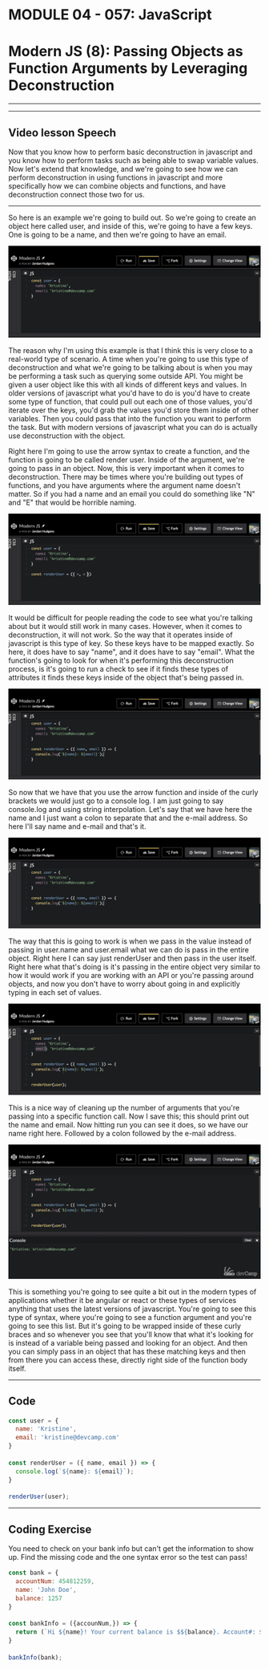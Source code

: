# MODULE 04 - 057: JavaScript

# Modern JS (8): Passing Objects as Function Arguments by Leveraging Deconstruction

---

---

## Video lesson Speech

Now that you know how to perform basic deconstruction in javascript and 
you know how to perform tasks such as being able to swap variable 
values. Now let's extend that knowledge, and we're going to see how we 
can perform deconstruction in using functions in javascript and more 
specifically how we can combine objects and functions, and have 
deconstruction connect those two for us.

****

So here is an example we're going to build out. So we're going to create an object here called user, and inside of this, we're going to have a few keys. One is going to be a name, and then we're going to have an email. 

![large](./04-057_IMG1.png)

The reason why I'm using this example is that I think this is very close to a real-world type of scenario. A time when you're going to use this type of deconstruction and what we're going to be talking about is when you may be performing a task such as querying some outside API. You might be given a user object like this with all kinds of different keys and values. In older versions of javascript what you'd have to do is you'd have to create some type of function, that could pull out each one of those values, you'd iterate over the keys, you'd grab the values you'd store them inside of other variables. Then you could pass that into the function you want to perform the task. But with modern versions of javascript what you can do is actually use deconstruction with the object. 

Right here I'm going to use the arrow syntax to create a function, and the function is going to be called render user. Inside of the argument, we're going to pass in an object. Now, this is very important when it comes to deconstruction. There may be times where you're building out types of functions, and you have arguments where the argument name doesn't matter. So if you had a name and an email you could do something like "N" and "E" that would be horrible naming. 

![large](./04-057_IMG2.png)

It would be difficult for people reading the code to see what you're talking about but it would still work in many cases. However, when it comes to deconstruction, it will not work. So the way that it operates inside of javascript is this type of key. So these keys have to be mapped exactly. So here, it does have to say "name", and it does have to say "email". What the function's going to look for when it's performing this deconstruction process, is it's going to run a check to see if it finds these types of attributes it finds these keys inside of the object that's being passed in. 

![large](./04-057_IMG3.png)

So now that we have that you use the arrow function and inside of the curly brackets we would just go to a console log. I am just going to say console.log and using string interpolation. Let's say that we have here the name and I just want a colon to separate that and the e-mail address. So here I'll say name and e-mail and that's it. 

![large](./04-057_IMG4.png)

The way that this is going to work is when we pass in the value instead of passing in user.name and user.email what we can do is pass in the entire object. Right here I can say just renderUser and then pass in the user itself. Right here what that's doing is it's passing in the entire object very similar to how it would work if you are working with an API or you're passing around objects, and now you don't have to worry about going in and explicitly typing in each set of values. 

![large](./04-057_IMG5.png)

This is a nice way of cleaning up the number of arguments that you're passing into a specific function call. Now I save this; this should print out the name and email. Now hitting run you can see it does, so we have our name right here. Followed by a colon followed by the e-mail address.

![large](./04-057_IMG6.png)

This is something you're going to see quite a bit out in the modern types of applications whether it be angular or react or these types of services anything that uses the latest versions of javascript. You're going to see this type of syntax, where you're going to see a function argument and you're going to see this list. But it's going to be wrapped inside of these curly braces and so whenever you see that you'll know that what it's looking for is instead of a variable being passed and looking for an object. And then you can simply pass in an object that has these matching keys and then from there you can access these, directly right side of the function body itself.

****

## Code

```js
const user = {
  name: 'Kristine',
  email: 'kristine@devcamp.com'
}

const renderUser = ({ name, email }) => {
  console.log(`${name}: ${email}`);
}

renderUser(user);
```

****

## Coding Exercise

You  need to check on your bank info but can't get the information to show 
up. Find the missing code and the one syntax error so the test can pass!

```js
const bank = {
  accountNum: 454812259,
  name: 'John Doe',
  balance: 1257
}

const bankInfo = ({accounNum,}) => {
  return (`Hi ${name}! Your current balance is $${balance}. Account#: ${accountNum}.`)
}

bankInfo(bank);
```
